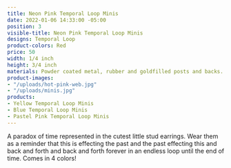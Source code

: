 ```yaml
---
title: Neon Pink Temporal Loop Minis
date: 2022-01-06 14:33:00 -05:00
position: 3
visible-title: Neon Pink Temporal Loop Minis
designs: Temporal Loop
product-colors: Red
price: 50
width: 1/4 inch
height: 3/4 inch
materials: Powder coated metal, rubber and goldfilled posts and backs.
product-images:
- "/uploads/hot-pink-web.jpg"
- "/uploads/minis.jpg"
products:
- Yellow Temporal Loop Minis
- Blue Temporal Loop Minis
- Pastel Pink Temporal Loop Minis
---
```


A paradox of time represented in the cutest little stud earrings. Wear them as a reminder that this is effecting the past and the past effecting this and back and forth and back and forth forever in an endless loop until the end of time. Comes in 4 colors!